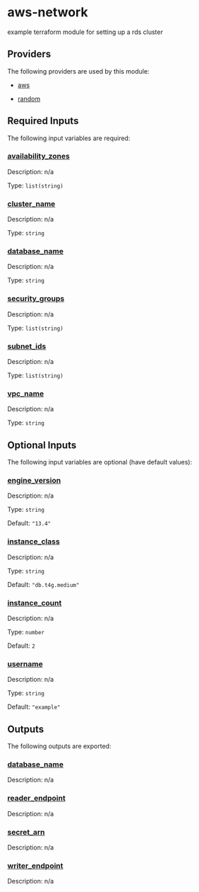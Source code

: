 # aws-network

example terraform module for setting up a rds cluster

<!-- BEGIN_TF_DOCS -->

## Providers

The following providers are used by this module:

-   <a name="provider_aws"></a> [aws](#provider_aws)

-   <a name="provider_random"></a> [random](#provider_random)

## Required Inputs

The following input variables are required:

### <a name="input_availability_zones"></a> [availability_zones](#input_availability_zones)

Description: n/a

Type: `list(string)`

### <a name="input_cluster_name"></a> [cluster_name](#input_cluster_name)

Description: n/a

Type: `string`

### <a name="input_database_name"></a> [database_name](#input_database_name)

Description: n/a

Type: `string`

### <a name="input_security_groups"></a> [security_groups](#input_security_groups)

Description: n/a

Type: `list(string)`

### <a name="input_subnet_ids"></a> [subnet_ids](#input_subnet_ids)

Description: n/a

Type: `list(string)`

### <a name="input_vpc_name"></a> [vpc_name](#input_vpc_name)

Description: n/a

Type: `string`

## Optional Inputs

The following input variables are optional (have default values):

### <a name="input_engine_version"></a> [engine_version](#input_engine_version)

Description: n/a

Type: `string`

Default: `"13.4"`

### <a name="input_instance_class"></a> [instance_class](#input_instance_class)

Description: n/a

Type: `string`

Default: `"db.t4g.medium"`

### <a name="input_instance_count"></a> [instance_count](#input_instance_count)

Description: n/a

Type: `number`

Default: `2`

### <a name="input_username"></a> [username](#input_username)

Description: n/a

Type: `string`

Default: `"example"`

## Outputs

The following outputs are exported:

### <a name="output_database_name"></a> [database_name](#output_database_name)

Description: n/a

### <a name="output_reader_endpoint"></a> [reader_endpoint](#output_reader_endpoint)

Description: n/a

### <a name="output_secret_arn"></a> [secret_arn](#output_secret_arn)

Description: n/a

### <a name="output_writer_endpoint"></a> [writer_endpoint](#output_writer_endpoint)

Description: n/a

<!-- END_TF_DOCS -->
